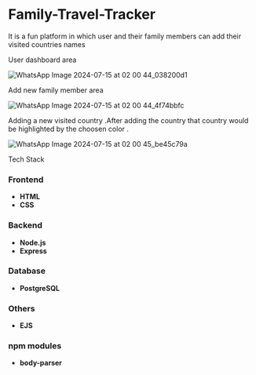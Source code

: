 # Family-Travel-Tracker
It is a fun platform in which user and their family members can add their visited countries names

User dashboard area

![WhatsApp Image 2024-07-15 at 02 00 44_038200d1](https://github.com/user-attachments/assets/889b27ad-90fe-4696-868b-71828a12f431)

Add new family member area

![WhatsApp Image 2024-07-15 at 02 00 44_4f74bbfc](https://github.com/user-attachments/assets/333c4d7f-6c06-41cc-9ba4-0783b4baf780)

Adding a new visited country .After adding the country that country would be highlighted by the choosen color .

![WhatsApp Image 2024-07-15 at 02 00 45_be45c79a](https://github.com/user-attachments/assets/1c821d08-43d9-4187-9168-c90d76d40e73)

Tech Stack

 ### Frontend
 - **HTML** 
 - **CSS** 

  ### Backend
 - **Node.js** 
 - **Express** 
  

  ### Database
 - **PostgreSQL** 

  ### Others
  - **EJS** 
    
 ### npm modules
 - **body-parser** 
